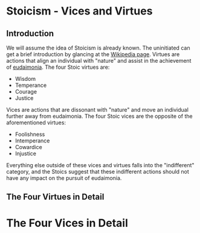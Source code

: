 # Stoicism - Vices and Virtues
## Introduction
We will assume the idea of Stoicism is already known. The uninitiated can get a brief introduction
by glancing at the [Wikipedia page](https://en.wikipedia.org/wiki/Stoicism).
Virtues are actions that align an individual with "nature" and assist in the achievement of
[eudaimonia](https://en.wikipedia.org/wiki/Eudaimonia). The four Stoic virtues are:
- Wisdom
- Temperance
- Courage
- Justice

Vices are actions that are dissonant with "nature" and move an individual further away from
eudaimonia. The four Stoic vices are the opposite of the aforementioned virtues:
- Foolishness
- Intemperance
- Cowardice
- Injustice

Everything else outside of these vices and virtues falls into the "indifferent"
category, and the Stoics suggest that these indifferent actions should not
have any impact on the pursuit of eudaimonia.

## The Four Virtues in Detail



# The Four Vices in Detail
